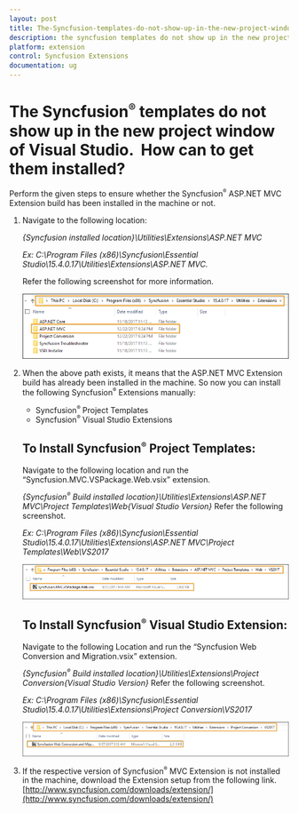 ```yaml
---
layout: post
title: The-Syncfusion-templates-do-not-show-up-in-the-new-project-window-of-Visual-Studio-How-can-to-get-them-installed
description: the syncfusion templates do not show up in the new project window of visual studio.  how can to get them installed?
platform: extension
control: Syncfusion Extensions
documentation: ug
---
```


# The Syncfusion<sup style="font-size:70%">&reg;</sup> templates do not show up in the new project window of Visual Studio.  How can to get them installed?

Perform the given steps to ensure whether the Syncfusion<sup style="font-size:70%">&reg;</sup> ASP.NET MVC Extension build has been installed in the machine or not.

1. Navigate to the following location:

   _{Syncfusion installed location}\Utilities\Extensions\ASP.NET MVC_

   _Ex: C:\Program Files (x86)\Syncfusion\Essential Studio\15.4.0.17\Utilities\Extensions\ASP.NET MVC._

   Refer the following screenshot for more information.



   ![Syncfusion Installed location](The-Syncfusion-templatesd_images/The-Syncfusion-templatesd-img1.png)


2. When the above path exists, it means that the ASP.NET MVC Extension build has already been installed in the machine. So now you can install the following Syncfusion<sup style="font-size:70%">&reg;</sup>
   Extensions manually:
   * Syncfusion<sup style="font-size:70%">&reg;</sup> Project Templates
   * Syncfusion<sup style="font-size:70%">&reg;</sup> Visual Studio Extensions

   ## To Install Syncfusion<sup style="font-size:70%">&reg;</sup> Project Templates: 
   Navigate to the following location and run the “Syncfusion.MVC.VSPackage.Web.vsix” extension.

   _{Syncfusion<sup style="font-size:70%">&reg;</sup> Build installed location}\Utilities\Extensions\ASP.NET MVC\Project Templates\Web\{Visual Studio Version}_
   Refer the following screenshot.

   _Ex: C:\Program Files (x86)\Syncfusion\Essential Studio\15.4.0.17\Utilities\Extensions\ASP.NET MVC\Project Templates\Web\VS2017_


   ![Syncfusion Project Template VSIX file location](The-Syncfusion-templatesd_images/The-Syncfusion-templatesd-img2.png)

   ## To Install Syncfusion<sup style="font-size:70%">&reg;</sup> Visual Studio Extension:
   Navigate to the following Location and run the “Syncfusion Web Conversion and Migration.vsix” extension. 

   _{Syncfusion<sup style="font-size:70%">&reg;</sup> Build installed location}\Utilities\Extensions\Project Conversion\{Visual Studio Version}_
   Refer the following screenshot.

   _Ex: C:\Program Files (x86)\Syncfusion\Essential Studio\15.4.0.17\Utilities\Extensions\Project Conversion\VS2017_


   ![Syncfusion Visual Studio extension VSIX file location](The-Syncfusion-templatesd_images/The-Syncfusion-templatesd-img3.png)




3. If the respective version of Syncfusion<sup style="font-size:70%">&reg;</sup> MVC Extension is not installed in the machine, download the Extension setup from the following link.        [http://www.syncfusion.com/downloads/extension/](http://www.syncfusion.com/downloads/extension/)
